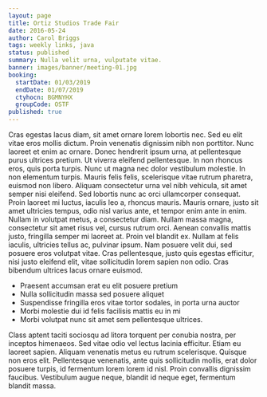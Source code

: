 ```yaml
---
layout: page
title: Ortiz Studios Trade Fair
date: 2016-05-24
author: Carol Briggs
tags: weekly links, java
status: published
summary: Nulla velit urna, vulputate vitae.
banner: images/banner/meeting-01.jpg
booking:
  startDate: 01/03/2019
  endDate: 01/07/2019
  ctyhocn: BGMNYHX
  groupCode: OSTF
published: true
---
```

Cras egestas lacus diam, sit amet ornare lorem lobortis nec. Sed eu elit vitae eros mollis dictum. Proin venenatis dignissim nibh non porttitor. Nunc laoreet et enim ac ornare. Donec hendrerit ipsum urna, at pellentesque purus ultrices pretium. Ut viverra eleifend pellentesque. In non rhoncus eros, quis porta turpis. Nunc ut magna nec dolor vestibulum molestie.
In non elementum turpis. Mauris felis felis, scelerisque vitae rutrum pharetra, euismod non libero. Aliquam consectetur urna vel nibh vehicula, sit amet semper nisi eleifend. Sed lobortis nunc ac orci ullamcorper consequat. Proin laoreet mi luctus, iaculis leo a, rhoncus mauris. Mauris ornare, justo sit amet ultricies tempus, odio nisl varius ante, et tempor enim ante in enim. Nullam in volutpat metus, a consectetur diam. Nullam massa magna, consectetur sit amet risus vel, cursus rutrum orci. Aenean convallis mattis justo, fringilla semper mi laoreet at. Proin vel blandit ex. Nullam at felis iaculis, ultricies tellus ac, pulvinar ipsum. Nam posuere velit dui, sed posuere eros volutpat vitae. Cras pellentesque, justo quis egestas efficitur, nisi justo eleifend elit, vitae sollicitudin lorem sapien non odio. Cras bibendum ultrices lacus ornare euismod.

* Praesent accumsan erat eu elit posuere pretium
* Nulla sollicitudin massa sed posuere aliquet
* Suspendisse fringilla eros vitae tortor sodales, in porta urna auctor
* Morbi molestie dui id felis facilisis mattis eu in mi
* Morbi volutpat nunc sit amet sem pellentesque ultrices.

Class aptent taciti sociosqu ad litora torquent per conubia nostra, per inceptos himenaeos. Sed vitae odio vel lectus lacinia efficitur. Etiam eu laoreet sapien. Aliquam venenatis metus eu rutrum scelerisque. Quisque non eros elit. Pellentesque venenatis, ante quis sollicitudin mollis, erat dolor posuere turpis, id fermentum lorem lorem id nisl. Proin convallis dignissim faucibus. Vestibulum augue neque, blandit id neque eget, fermentum blandit massa.
